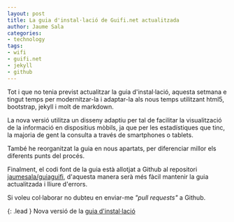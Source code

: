 ```yaml
---
layout: post
title: La guia d'instal·lació de Guifi.net actualitzada
author: Jaume Sala
categories:
- technology
tags:
- wifi
- guifi.net
- jekyll
- github
---
```


Tot i que no tenia previst actualitzar la guia d'instal·lació, aquesta setmana e tingut temps per modernitzar-la i adaptar-la als nous temps utilitzant html5, bootstrap, jekyll i molt de markdown.

La nova versió utilitza un disseny adaptiu per tal de facilitar la visualització de la informació en dispositius mòbils, ja que per les estadístiques que tinc, la majoria de gent la consulta a través de smartphones o tablets.

També he reorganitzat la guia en nous apartats, per diferenciar millor els diferents punts del procés.

Finalment, el codi font de la guia està allotjat a Github al repositori [jaumesala/guiaguifi][gh-guiaguifi], d'aquesta manera serà més fàcil mantenir la guia actualitzada i lliure d'errors.

Si voleu col·laborar no dubteu en enviar-me *"pull requests"* a Github.

{: .lead }
Nova versió de la [guia d'instal·lació][guia-guifi]

[gh-guiaguifi]: https://github.com/jaumesala/guiaguifi
[guia-guifi]: http://guiaguifi.jaumesala.net

